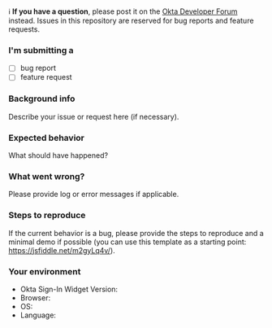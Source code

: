 :information_source: **If you have a question**, please post it on the [Okta Developer Forum](https://devforum.okta.com) instead. Issues in this repository are reserved for bug reports and feature requests.

### I'm submitting a
  - [ ] bug report
  - [ ] feature request

### Background info

Describe your issue or request here (if necessary).

### Expected behavior

What should have happened? 

### What went wrong?

Please provide log or error messages if applicable.

### Steps to reproduce

If the current behavior is a bug, please provide the steps to reproduce and a minimal demo if possible (you can use this template as a starting point: https://jsfiddle.net/m2gyLq4v/).

### Your environment

  - Okta Sign-In Widget Version:
  - Browser:
  - OS:
  - Language: